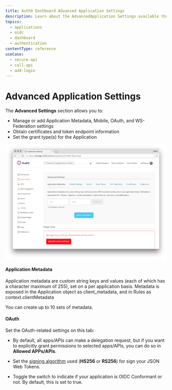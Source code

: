 ```yaml
---
title: Auth0 Dashboard Advanced Application Settings
description: Learn about the AdvancedApplication Settings available through the Auth0 Dashboard.
topics:
  - applications
  - oidc
  - dashboard
  - authentication
contentType: reference
useCase:
  - secure-api
  - call-api
  - add-login
---
```


# Advanced Application Settings

The **Advanced Settings** section allows you to:

* Manage or add Application Metadata, Mobile, OAuth, and WS-Federation settings 
* Obtain certificates and token endpoint information
* Set the grant type(s) for the Application

![Advanced Application Settings Page](/media/articles/applications/advanced-settings.png)

#### Application Metadata

Application metadata are custom string keys and values (each of which has a character maximum of 255), set on a per application basis. Metadata is exposed in the Application object as client_metadata, and in Rules as context.clientMetadata

You can create up to 10 sets of metadata.

#### OAuth

Set the OAuth-related settings on this tab:

* By default, all apps/APIs can make a delegation request, but if you want to explicitly grant permissions to selected apps/APIs, you can do so in **Allowed APPs/APIs**.

* Set the [signing algorithm](/concepts/signing-algorithms) used (**HS256** or **RS256**) for sign your JSON Web Tokens.

* Toggle the switch to indicate if your application is OIDC Conformant or not. By default, this is set to true.

